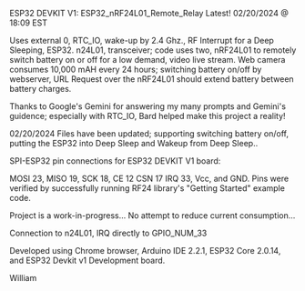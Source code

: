 ESP32 DEVKIT V1:  ESP32_nRF24L01_Remote_Relay                 Latest!  02/20/2024 @ 18:09 EST

Uses external 0, RTC_IO,  wake-up by 2.4 Ghz., RF Interrupt for a Deep Sleeping, ESP32. n24L01, transceiver; code uses two, nRF24L01 to remotely switch battery on or off for a low demand, 
video live stream. Web camera consumes 10,000 mAH every 24 hours; switching battery on/off by webserver, URL Request over the nRF24L01 should extend battery between battery charges.

Thanks to Google's Gemini for answering my many prompts and Gemini's guidence; especially with RTC_IO, Bard helped make this project a reality!

02/20/2024 Files have been updated; supporting switching battery on/off, putting the ESP32 into Deep Sleep and Wakeup from Deep Sleep..

SPI-ESP32 pin connections for ESP32 DEVKIT V1 board:

MOSI 23, MISO 19, SCK 18, CE 12 CSN 17 IRQ 33, Vcc, and GND.  Pins were verified by successfully running RF24 library's "Getting Started" example code.

Project is a work-in-progress...  No attempt to reduce current consumption...

Connection to n24L01, IRQ directly to GPIO_NUM_33

Developed using Chrome browser, Arduino IDE 2.2.1, ESP32 Core 2.0.14, and ESP32 Devkit v1 Development board. 


William
